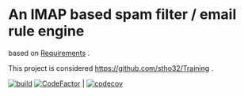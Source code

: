 # An IMAP based spam filter / email rule engine

based on [Requirements](Documentation/Requirements.md) .

This project is considered https://github.com/stho32/Training .

[![build](https://github.com/stho32/CH021-Console-Linux-CSharp-001/actions/workflows/dotnet.yml/badge.svg)](https://github.com/stho32/CH021-Console-Linux-CSharp-001/actions/workflows/dotnet.yml) [![CodeFactor](https://www.codefactor.io/repository/github/stho32/p021-console-linux-csharp-001/badge)](https://www.codefactor.io/repository/github/stho32/p021-console-linux-csharp-001) | [![codecov](https://codecov.io/gh/stho32/P021-Console-Linux-CSharp-001/branch/main/graph/badge.svg?token=JUOXZSCV33)](https://codecov.io/gh/stho32/P021-Console-Linux-CSharp-001)





